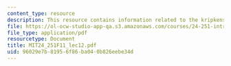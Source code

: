 ```yaml
---
content_type: resource
description: This resource contains information related to the kripkenstein paradox.
file: https://ol-ocw-studio-app-qa.s3.amazonaws.com/courses/24-251-introduction-to-philosophy-of-language-fall-2011/96029e7b81956f86ba040b826eebe34d_MIT24_251F11_lec12.pdf
file_type: application/pdf
resourcetype: Document
title: MIT24_251F11_lec12.pdf
uid: 96029e7b-8195-6f86-ba04-0b826eebe34d
---
```

